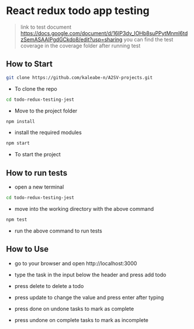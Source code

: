 # React redux todo app testing
> link to test document https://docs.google.com/document/d/16IP3dv_IOHb8suPPytMnmI6tdzSemASAAIPgdGCkdo8/edit?usp=sharing
>you can find the test coverage in the coverage folder after running test

## How to Start
```bash
git clone https://github.com/kaleabe-n/A2SV-projects.git
```
- To clone the repo
```bash
cd todo-redux-testing-jest
```
- Move to the project folder
```bash
npm install
```
- install the required modules
```bash
npm start
```
- To start the project
## How to run tests

- open a new terminal


```bash
cd todo-redux-testing-jest
```

- move into the working directory with the above command

```bash
npm test
```

- run the above command to run tests

## How to Use

- go to your browser and open http://localhost:3000

- type the task in the input below the header and press add todo

- press delete to delete a todo

- press update to change the value and press enter after typing

- press done on undone tasks to mark as complete

- press undone on complete tasks to mark as incomplete